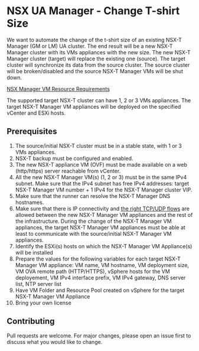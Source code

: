 # NSX UA Manager - Change T-shirt Size

We want to automate the change of the t-shirt size of an existing NSX-T Manager (GM or LM) UA cluster.
The end result will be a new NSX-T Manager cluster with its VMs appliances with the new size. The new NSX-T Manager cluster (target) will replace the existing one (source). The target cluster will synchronize its data from the source cluster. The source cluster will be broken/disabled and the source NSX-T Manager VMs will be shut down.

[NSX Manager VM Resource Requirements](https://docs.vmware.com/en/VMware-NSX-T-Data-Center/3.1/installation/GUID-AECA2EE0-90FC-48C4-8EDB-66517ACFE415.html)

The supported target NSX-T cluster can have 1, 2 or 3 VMs appliances.
The target NSX-T Manager VM appliances will be deployed on the specified vCenter and ESXi hosts.

## Prerequisites

1. The source/initial NSX-T cluster must be in a stable state, with 1 or 3 VMs appliances.
2. NSX-T backup must be configured and enabled.
3. The new NSX-T appliance VM (OVF) must be made available on a web (http/https) server reachable from vCenter.
4. All the new NSX-T Manager VM(s) (1, 2 or 3) must be in the same IPv4 subnet. Make sure that the IPv4 subnet has free IPv4 addresses: target NSX-T Manager VM number + 1 IPv4 for the NSX-T Manager cluster VIP.
5. Make sure that the runner can resolve the NSX-T Manager DNS hostnames.
6. Make sure that there is IP connectivity and [the right TCP/UDP flows](https://ports.esp.vmware.com/home/NSX-T-Data-Center) are allowed between the new NSX-T Manager VM appliances and the rest of the infrastructure. During the change of the NSX-T Manager VM appliances, the target NSX-T Manager VM appliances must be able at least to communicate with the source/initial NSX-T Manager VM appliances.
7. Identify the ESXi(s) hosts on which the NSX-T Manager VM Appliance(s) will be installed
8. Prepare the values for the following variables for each target NSX-T Manager VM appliance: VM name, VM hostname, VM deployment size, VM OVA remote path (HTTP/HTTPS), vSphere hosts for the VM deployement, VM IPv4 interface prefix, VM IPv4 gateway, DNS server list, NTP server list
9. Have VM Folder and Resource Pool created on vSphere for the target NSX-T Manager VM Appliance
10. Bring your own license

## Contributing

Pull requests are welcome. For major changes, please open an issue first to discuss what you would like to change.
